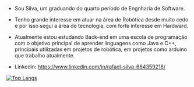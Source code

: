 - Sou Silva, um graduando do quarto período de Engnharia de Software.
- Tenho grande interesse em atuar na área de Robótica desde muito cedo e por isso segui a área de tecnologia, com forte interesse em Hardward.
- Atualmente estou estudando Back-end em uma escola de programação com o objetivo principal de aprender linguagens como Java e C++, principais utilizadas em projetos de robótica, em projetos como arduino que trabalho atualmente.

- Linkedin: https://www.linkedin.com/in/rafael-silva-664359218/ 

<div style="width: 200px;">
<a href="https://github.com/SeuPerfilAqui/github-readme-stats">
  <img src="https://github-readme-stats.vercel.app/api/top-langs/?username=SeuPerfilAqui&langs_count=8" alt="Top Langs" />
</a>
</div>
